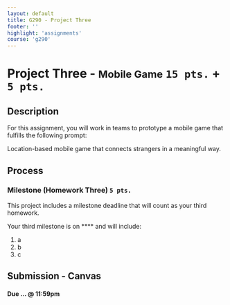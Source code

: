 ```yaml
---
layout: default
title: G290 - Project Three
footer: ''
highlight: 'assignments'
course: 'g290'
---
```

# Project Three - <small>Mobile Game</small> `15 pts.` + `5 pts.`
## Description
For this assignment, you will work in teams to prototype a mobile game that fulfills the following prompt:

<div class="card-block">
  <p class="card-text lead">Location-based mobile game that connects strangers in a meaningful way.</p>
</div>

## Process


### Milestone (Homework Three) `5 pts.`
This project includes a milestone deadline that will count as your third homework.

Your third milestone is on **** and will include:
1. a
2. b
3. c

## Submission - Canvas


#### **Due ... @ 11:59pm**